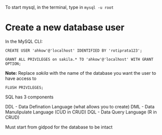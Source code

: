 To start mysql, in the terminal, type in `mysql -u root`

# Create a new database user
In the MySQL CLI:
```
CREATE USER 'ahkow'@'localhost' IDENTIFIED BY 'rotiprata123';
```

```
GRANT ALL PRIVILEGES on sakila.* TO 'ahkow'@'localhost' WITH GRANT OPTION;
```
**Note:** Replace *sakila* with the name of the database you want the user to have access to
 
 ```
FLUSH PRIVILEGES;
```


SQL has 3 components 

DDL - Data Defination Language (what allows you to create)
DML - Data Manulipulate Language (CUD in CRUD)
DQL - Data Query Language (R in CRUD)

Must start from gidpod for the database to be intact 
